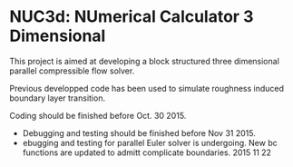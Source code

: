 # NUC3d: NUmerical Calculator 3 Dimensional

This project is aimed at developing a block structured three dimensional parallel compressible flow solver. 

Previous developped code has been used to simulate roughness induced boundary layer transition.

 

Coding should be finished before Oct. 30 2015.

- Debugging and testing should be finished before Nov 31 2015.
- ebugging and testing for parallel Euler solver is undergoing. New bc functions are updated to admitt complicate boundaries. 2015 11 22
